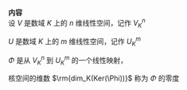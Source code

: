 **内容**  
设 $V$ 是数域 $K$ 上的 $n$ 维线性空间，记作 $V_K^n$  
  
$U$ 是数域 $K$ 上的 $m$ 维线性空间，记作 $U_K^m$  
  
$\Phi$ 是从 $V_K^n$ 到 $U_K^m$ 的一个线性映射，  
  
核空间的维数 $\rm{dim_K(Ker(\Phi))}$ 称为 $\Phi$ 的零度  

